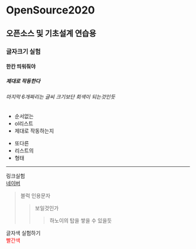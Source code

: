 # OpenSource2020
## 오픈소스 및 기초설계 연습용<br/>
### 글자크기 실험<br/>
#### 한칸 띄워줘야<br/>
##### 제대로 작동한다 <br/>
###### 마지막 6개짜리는 글씨 크기보단 회색이 되는것인듯 <br/>

- 순서없는<br/>
- ol리스트<br/>
- 제대로 작동하는지<br/>

+ 또다른<br/>
+ 리스트의<br/>
+ 형태<br/>
<hr/>

링크실험<br/>
[네이버](https://naver.com)

> 블럭 인용문자
> > 보일것인가
> > > 하노이의 탑을
> > 쌓을 수 있을듯

글자색 실험하기<br/>
<label style="color:red">빨간색</label><br/>
